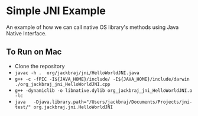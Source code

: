 # Simple JNI Example

An example of how we can call native OS library's methods using Java Native Interface.

## To Run on Mac

- Clone the repository
- `javac -h .  org/jackbraj/jni/HelloWorldJNI.java`
- `g++ -c -fPIC -I${JAVA_HOME}/include/ -I${JAVA_HOME}/include/darwin ./org_jackbraj_jni_HelloWorldJNI.cpp`
- `g++ -dynamiclib -o libnative.dylib org_jackbraj_jni_HelloWorldJNI.o -lc`
- `java   -Djava.library.path="/Users/jackbraj/Documents/Projects/jni-test/" org.jackbraj.jni.HelloWorldJNI`
